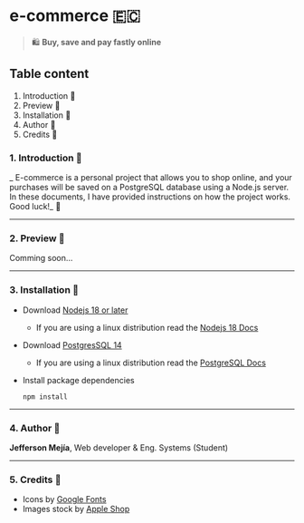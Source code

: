 # **e-commerce** 🇪🇨

> 🛍️ **Buy, save and pay fastly online**

## **Table content**

1. Introduction 📖
2. Preview 🎨
3. Installation 🚀
4. Author 👾
5. Credits 📄

### 1. Introduction 📖

_ E-commerce is a personal project that allows you to shop online, and your purchases will be saved on a PostgreSQL database using a Node.js server. In these documents, I have provided instructions on how the project works. Good luck!_ 🙂

---

### 2. Preview 📖

Comming soon...

---

### 3. Installation 🚀

- Download [Nodejs 18 or later](https://nodejs.org/en/download)
  - If you are using a linux distribution read the [Nodejs 18 Docs](https://www.postgresql.org/docs/)
- Download [PostgresSQL 14](https://www.postgresql.org/download/)
  - If you are using a linux distribution read the [PostgreSQL Docs](https://www.postgresql.org/docs/)
- Install package dependencies

  `npm install`

---

### 4. Author 👾

**Jefferson Mejía**, Web developer & Eng. Systems (Student)

---

### 5. Credits 📄

- Icons by [Google Fonts](https://fonts.google.com/icons)
- Images stock by [Apple Shop](https://www.apple.com/shop/buy-iphone/iphone-12)
